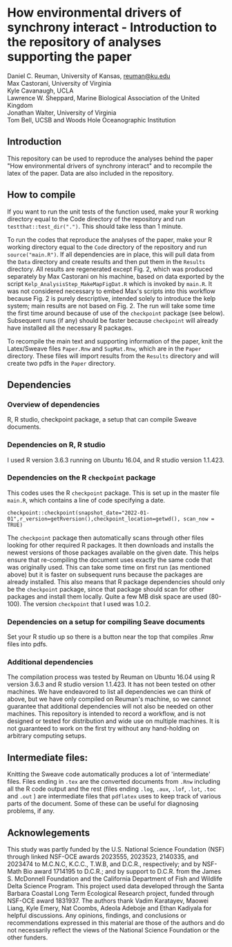# How environmental drivers of synchrony interact - Introduction to the repository of analyses supporting the paper

Daniel C. Reuman, University of Kansas, reuman@ku.edu  
Max Castorani, University of Virginia  
Kyle Cavanaugh, UCLA  
Lawrence W. Sheppard, Marine Biological Association of the United Kingdom  
Jonathan Walter, University of Virginia  
Tom Bell, UCSB and Woods Hole Oceanographic Institution  

## Introduction

This repository can be used to reproduce the analyses behind the paper "How environmental drivers of synchrony interact" and to recompile the latex of the paper. Data are also included in the repository. 

## How to compile

If you want to run the unit tests of the function used, make your R working directory equal to the Code directory of the repository and run `testthat::test_dir(".")`. This should take less than 1 minute.

To run the codes that reproduce the analyses of the paper, make your R working directory equal to the `Code` directory of the repository and run `source("main.R")`. If all dependencies are in place, this will pull data from the `Data` directory and create results and then put them in the `Results` directory. All results are regenerated except Fig. 2, which was produced separately by Max Castorani on his machine, based on data exported by the script `Kelp_AnalysisStep_MakeMapFigDat.R` which is invoked by `main.R`. It was not considered necessary to embed Max's scripts into this workflow because Fig. 2 is purely descriptive, intended solely to introduce the kelp system; main results are not based on Fig. 2. The run will take some time the first time around because of use of the `checkpoint` package (see below). Subsequent runs (if any) should be faster because `checkpoint` will already have installed all the necessary R packages.

To recompile the main text and supporting information of the paper, knit the Latex/Sweave files `Paper.Rnw` and `SupMat.Rnw`, which are in the `Paper` directory. These files will import results from the `Results` directory and will create two pdfs in the `Paper` directory.

## Dependencies

### Overview of dependencies

R, R studio, checkpoint package, a setup that can compile Sweave documents. 

### Dependencies on R, R studio

I used R version 3.6.3 running on Ubuntu 16.04, and R studio version 1.1.423.

### Dependencies on the R `checkpoint` package

This codes uses the R `checkpoint` package. This is set up in the master file `main.R`, which contains a line of code specifying a date.

`checkpoint::checkpoint(snapshot_date="2022-01-01",r_version=getRversion(),checkpoint_location=getwd(), scan_now = TRUE)` 

The `checkpoint` package then automatically scans through other files looking for other required R packages. It then downloads and installs the newest versions of those packages available on the given date. This helps ensure that re-compiling the document uses exactly the same code that was originally used. This can take some time on first run (as mentioned above) but it is faster on subsequent runs because the packages are already installed. This also means that R package dependencies should only be the `checkpoint` package, since that package should scan for other packages and install them locally. Quite a few MB disk space are used (80-100). The version `checkpoint` that I used was 1.0.2. 

### Dependencies on a setup for compiling Seave documents

Set your R studio up so there is a button near the top that compiles .Rnw files into pdfs.

### Additional dependencies

The compilation process was tested by Reuman on Ubuntu 16.04 using R version 3.6.3 and R studio version 1.1.423. It has not been tested on other machines. We have endeavored to list all dependencies we can think of above, but we have only compiled on Reuman's machine, so we cannot guarantee that additional dependencies will not also be needed on other machines. This repository is intended to record a workflow, and is not designed or tested for distribution and wide use on multiple machines. It is not guaranteed to work on the first try without any hand-holding on arbitrary computing setups.

## Intermediate files:

Knitting the Sweave code automatically produces a lot of 'intermediate' files. Files ending in `.tex` are the converted documents from `.Rnw` including all the R code output and the rest (files ending `.log`, `.aux`, `.lof`, `.lot`, `.toc`  and `.out` ) are intermediate files that `pdflatex` uses to keep track of various parts of the document. Some of these can be useful for diagnosing problems, if any. 

## Acknowlegements

This study was partly funded by the U.S. National Science Foundation (NSF) through linked NSF-OCE awards 
2023555, 2023523, 2140335, and 2023474 to M.C.N.C, K.C.C., T.W.B, and D.C.R., respectively; and by NSF-Math Bio award 
1714195 to D.C.R.; and by support to D.C.R. from the James S. McDonnell Foundation and the California Department of Fish
and Wildlife Delta Science Program. This project used data developed through the Santa Barbara Coastal 
Long Term Ecological Research project, funded through NSF-OCE award 1831937. The authors thank Vadim Karatayev, 
Maowei Liang, Kyle Emery, Nat Coombs, Adeola Adeboje and Ethan Kadiyala for helpful discussions.
Any opinions, findings, and conclusions or recommendations expressed in this material are those of 
the authors and do not necessarily reflect the views of the National Science Foundation or the other funders. 












